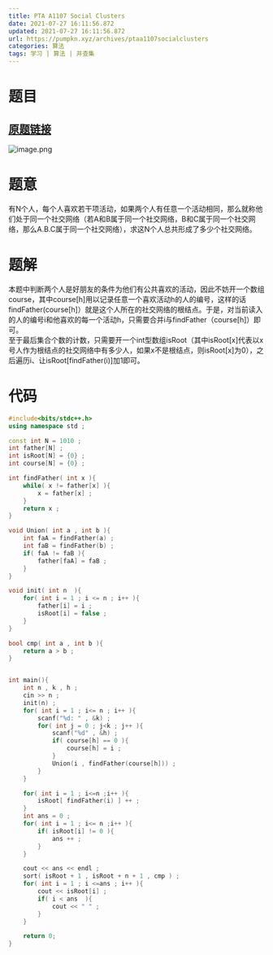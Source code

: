 ```yaml
---
title: PTA A1107 Social Clusters
date: 2021-07-27 16:11:56.872
updated: 2021-07-27 16:11:56.872
url: https://pumpkn.xyz/archives/ptaa1107socialclusters
categories: 算法
tags: 学习 | 算法 | 并查集
---
```


# 题目
## [原题链接](https://pintia.cn/problem-sets/994805342720868352/problems/994805361586847744)
![image.png](https://pumpkn.xyz/upload/2021/07/image-0ba5fb062b6d40b3a3e3817fe56105c9.png)
# 题意
有N个人，每个人喜欢若干项活动，如果两个人有任意一个活动相同，那么就称他们处于同一个社交网络（若A和B属于同一个社交网络，B和C属于同一个社交网络，那么A.B.C属于同一个社交网络），求这N个人总共形成了多少个社交网络。

# 题解
本题中判断两个人是好朋友的条件为他们有公共喜欢的活动，因此不妨开一个数组course，其中course[h]用以记录任意一个喜欢活动h的人的编号，这样的话findFather(course[h]）就是这个人所在的社交网络的根结点。于是，对当前读入的人的编号i和他喜欢的每一个活动h，只需要合并i与findFather（course[h]）即可。</br>
至于最后集合个数的计数，只需要开一个int型数组isRoot（其中isRoot[x]代表以x号人作为根结点的社交网络中有多少人，如果x不是根结点，则isRoot[x]为0），之后遍历i、让isRoot[findFather(i)]加1即可。

# 代码
```c++
#include<bits/stdc++.h>
using namespace std ;

const int N = 1010 ;
int father[N] ;
int isRoot[N] = {0} ;
int course[N] = {0} ;

int findFather( int x ){
    while( x != father[x] ){
        x = father[x] ;
    }
    return x ;
}

void Union( int a , int b ){
    int faA = findFather(a) ;
    int faB = findFather(b) ;
    if( faA != faB ){
        father[faA] = faB ;
    }
}

void init( int n  ){
    for( int i = 1 ; i <= n ; i++ ){
        father[i] = i ;
        isRoot[i] = false ;
    }
}

bool cmp( int a , int b ){
    return a > b ;
}


int main(){
    int n , k , h ;
    cin >> n ;
    init(n) ;
    for( int i = 1 ; i<= n ; i++ ){
        scanf("%d: " , &k) ;
        for( int j = 0 ; j<k ; j++ ){
            scanf("%d" , &h) ;
            if( course[h] == 0 ){
                course[h] = i ;
            }
            Union(i , findFather(course[h])) ;
        }
    }

    for( int i = 1 ; i<=n ;i++ ){
        isRoot[ findFather(i) ] ++ ;
    }
    int ans = 0 ;
    for( int i = 1 ; i<= n ;i++ ){
        if( isRoot[i] != 0 ){
            ans ++ ;
        }
    }

    cout << ans << endl ;
    sort( isRoot + 1 , isRoot + n + 1 , cmp ) ;
    for( int i = 1 ; i <=ans ; i++ ){
        cout << isRoot[i] ;
        if( i < ans  ){
            cout << " " ;
        }
    }

    return 0;
}

```